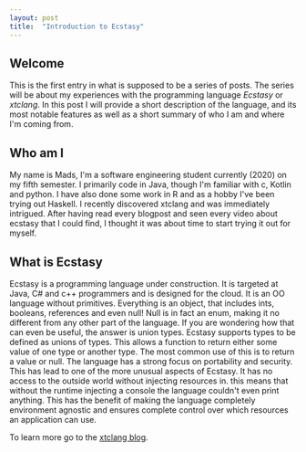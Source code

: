 ```yaml
---
layout: post
title:  "Introduction to Ecstasy"
---
```


## Welcome
This is the first entry in what is supposed to be a series of posts. The series will be about my experiences with the 
programming language _Ecstasy_ or _xtclang_. In this post I will provide a short description of the language, and its 
most notable features as well as a short summary of who I am and where I'm coming from. 

## Who am I
My name is Mads, I'm a software engineering student currently (2020) on my fifth semester. I primarily code 
in Java, though I'm familiar with c, Kotlin and python. I have also done some work in R and as a hobby I've 
been trying out Haskell. I recently discovered xtclang and was immediately intrigued. After having read every blogpost 
and seen every video about ecstasy that I could find, I thought it was about time to start trying it out for myself.  

## What is Ecstasy
Ecstasy is a programming language under construction. It is targeted at Java, C# and c++ programmers and is designed 
for the cloud. It is an OO language without primitives. Everything is an object, that includes ints, booleans, 
references and even null! 
Null is in fact an enum, making it no different from any other part of the language. If you are wondering how that can 
even be useful, the answer is union types. Ecstasy supports types to be defined as unions of types. This allows a 
function to return either some value of one type or another type. The most common use of this is to return a value 
or null.
The language has a strong focus on portability and security. This has lead to one of the more unusual aspects of 
Ecstasy. It has no access to the outside world without injecting resources in. this means that without the runtime 
injecting a console the language couldn't even print anything. This has the benefit of making the language completely 
environment agnostic and ensures complete control over which resources an application can use. 

To learn more go to the [xtclang blog](http://xtclang.blogspot.com).